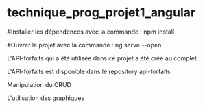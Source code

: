 # technique_prog_projet1_angular

#Installer les dépendences avec la commande : npm install

#Ouvrer le projet avec la commande : ng serve --open

L'API-forfaits qui a été utilisée dans ce projet a été créé au complet.

L'API-forfaits est disponible dans le repository api-forfaits

Manipulation du CRUD

L'utilisation des graphiques


